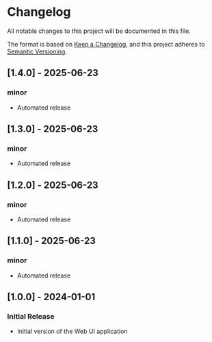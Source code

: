 # Changelog

All notable changes to this project will be documented in this file.

The format is based on [Keep a Changelog](https://keepachangelog.com/en/1.0.0/),
and this project adheres to [Semantic Versioning](https://semver.org/spec/v2.0.0.html).





## [1.4.0] - 2025-06-23

### minor
- Automated release


## [1.3.0] - 2025-06-23

### minor
- Automated release


## [1.2.0] - 2025-06-23

### minor
- Automated release


## [1.1.0] - 2025-06-23

### minor
- Automated release


## [1.0.0] - 2024-01-01

### Initial Release
- Initial version of the Web UI application